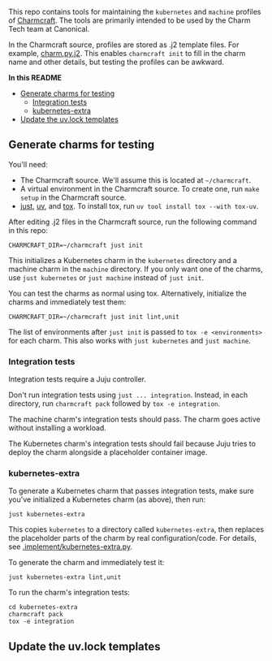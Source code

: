 This repo contains tools for maintaining the `kubernetes` and `machine` profiles of [Charmcraft](https://github.com/canonical/charmcraft). The tools are primarily intended to be used by the Charm Tech team at Canonical.

In the Charmcraft source, profiles are stored as .j2 template files. For example, [charm.py.j2](https://github.com/canonical/charmcraft/blob/main/charmcraft/templates/init-kubernetes/src/charm.py.j2). This enables `charmcraft init` to fill in the charm name and other details, but testing the profiles can be awkward.

**In this README**

- [Generate charms for testing](#generate-charms-for-testing)
    - [Integration tests](#integration-tests)
    - [kubernetes-extra](#kubernetes-extra)
- [Update the uv.lock templates](#update-the-uvlock-templates)

## Generate charms for testing

You'll need:

- The Charmcraft source. We'll assume this is located at `~/charmcraft`.
- A virtual environment in the Charmcraft source. To create one, run `make setup` in the Charmcraft source.
- [just](https://just.systems/man/en/), [uv](https://docs.astral.sh/uv/), and [tox](https://tox.wiki/en/). To install tox, run `uv tool install tox --with tox-uv`.

After editing .j2 files in the Charmcraft source, run the following command in this repo:

```text
CHARMCRAFT_DIR=~/charmcraft just init
```

This initializes a Kubernetes charm in the `kubernetes` directory and a machine charm in the `machine` directory. If you only want one of the charms, use `just kubernetes` or `just machine` instead of `just init`.

You can test the charms as normal using tox. Alternatively, initialize the charms and immediately test them:

```text
CHARMCRAFT_DIR=~/charmcraft just init lint,unit
```

The list of environments after `just init` is passed to `tox -e <environments>` for each charm. This also works with `just kubernetes` and `just machine`.

### Integration tests

Integration tests require a Juju controller.

Don't run integration tests using `just ... integration`. Instead, in each directory, run `charmcraft pack` followed by `tox -e integration`.

The machine charm's integration tests should pass. The charm goes active without installing a workload.

The Kubernetes charm's integration tests should fail because Juju tries to deploy the charm alongside a placeholder container image.

### kubernetes-extra

To generate a Kubernetes charm that passes integration tests, make sure you've initialized a Kubernetes charm (as above), then run:

```text
just kubernetes-extra
```

This copies `kubernetes` to a directory called `kubernetes-extra`, then replaces the placeholder parts of the charm by real configuration/code. For details, see [.implement/kubernetes-extra.py](.implement/kubernetes-extra.py).

To generate the charm and immediately test it:

```text
just kubernetes-extra lint,unit
```

To run the charm's integration tests:

```text
cd kubernetes-extra
charmcraft pack
tox -e integration
```

## Update the uv.lock templates

